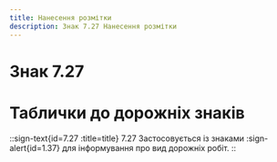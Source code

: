 ```yaml
---
title: Нанесення розмітки
description: Знак 7.27 Нанесення розмітки
---
```

# Знак 7.27
# Таблички до дорожніх знаків
::sign-text{id=7.27 :title=title}
7.27 Застосовується із знаками :sign-alert{id=1.37} для інформування про вид дорожніх робіт.
::